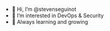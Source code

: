 - 👋 Hi, I’m @stevenseguinot
- 👀 I’m interested in DevOps & Security
- 🌱 Always learning and growing
